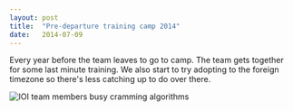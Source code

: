 ```yaml
---
layout: post
title:  "Pre-departure training camp 2014"
date:   2014-07-09
---
```


Every year before the team leaves to go to camp. The team gets together for some last minute training. We also start to try adopting to the foreign timezone so there's less catching up to do over there.

![IOI team members busy cramming algorithms](http://nzoi.org.nz/pre-departure-training.jpg)
